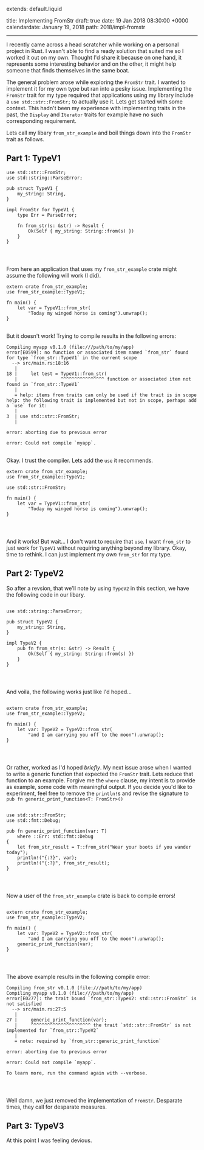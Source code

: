 extends: default.liquid

title: Implementing FromStr
draft: true
date: 19 Jan 2018 08:30:00 +0000
calendardate: January 19, 2018
path: 2018/impl-fromstr

---

I recently came across a head scratcher while working on a personal project
in Rust. I wasn't able to find a ready solution that suited me so I worked it
out on my own. Thought I'd share it because on one hand, it represents some
interesting behavior and on the other, it might help someone that
finds themselves in the same boat.

The general problem arose while exploring the `FromStr` trait. I wanted to
implement it for my own type but ran into a pesky issue. Implementing the
`FromStr` trait for my type required that applications using my library include
a `use std::str::FromStr;` to actually use it. Lets get started with some
context. This hadn't been my experience with implementing traits in the past,
the `Display` and  `Iterator` traits for example have no such corresponding
requirement.

Lets call my libary `from_str_example` and boil things down into the `FromStr`
trait as follows.

## Part 1: TypeV1

<pre>
<code class='rust'>use std::str::FromStr;
use std::string::ParseError;

pub struct TypeV1 {
    my_string: String,
}

impl FromStr for TypeV1 {
    type Err = ParseError;

    fn from_str(s: &str) -> Result<Self, Self::Err> {
        Ok(Self { my_string: String::from(s) })
    }
}
</pre>
</code>

From here an application that uses my `from_str_example` crate might assume
the following will work (I did).


<pre>
<code class='rust'>extern crate from_str_example;
use from_str_example::TypeV1;

fn main() {
    let var = TypeV1::from_str(
        "Today my winged horse is coming").unwrap();
}
</code>
</pre>

But it doesn't work! Trying to compile results in the following errors:

<pre>
<code class='bash'>Compiling myapp v0.1.0 (file:///path/to/my/app)
error[E0599]: no function or associated item named `from_str` found for type `from_str::TypeV1` in the current scope
  --> src/main.rs:18:16
   |
18 |     let test = TypeV1::from_str(
   |                ^^^^^^^^^^^^^^^^ function or associated item not found in `from_str::TypeV1`
   |
   = help: items from traits can only be used if the trait is in scope
help: the following trait is implemented but not in scope, perhaps add a `use` for it:
   |
3  | use std::str::FromStr;
   |

error: aborting due to previous error

error: Could not compile `myapp`.
</code>
</pre>

Okay. I trust the compiler. Lets add the `use` it recommends.

<pre>
<code class='rust'>extern crate from_str_example;
use from_str_example::TypeV1;

use std::str::FromStr;

fn main() {
    let var = TypeV1::from_str(
        "Today my winged horse is coming").unwrap();
}
</pre>
</code>

And it works! But wait... I don't want to require that `use`. I want `from_str`
to just work for `TypeV1` without requiring anything beyond my library. Okay,
time to rethink. I can just implement my _own_ `from_str` for my type.

## Part 2: TypeV2

So after a revsion, that we'll note by using `TypeV2` in this section, we have
the following code in our libary.

<pre>
<code class='rust'>
use std::string::ParseError;

pub struct TypeV2 {
    my_string: String,
}

impl TypeV2 {
    pub fn from_str(s: &str) -> Result<Self, ParseError> {
        Ok(Self { my_string: String::from(s) })
    }
}
</pre>
</code>

And voila, the following works just like I'd hoped...

<pre>
<code class='rust'>
extern crate from_str_example;
use from_str_example::TypeV2;

fn main() {
    let var: TypeV2 = TypeV2::from_str(
        "and I am carrying you off to the moon").unwrap();
}
</pre>
</code>

Or rather, worked as I'd hoped _briefly_. My next issue arose when I wanted
to write a generic function that expected the `FromStr` trait. Lets reduce
that function to an example. Forgive me the `where` clause, my intent is to
provide as example, some code with meaningful output. If you decide you'd like
to experiment, feel free to remove the `println!`s and revise the
signature to `pub fn generic_print_function<T: FromStr>()`

<pre>
<code class='rust'>
use std::str::FromStr;
use std::fmt::Debug;

pub fn generic_print_function<T: FromStr + Debug>(var: T)
    where <T as std::str::FromStr>::Err: std::fmt::Debug
{
    let from_str_result = T::from_str("Wear your boots if you wander today");
    println!("{:?}", var);
    println!("{:?}", from_str_result);
}
</pre>
</code>

Now a user of the `from_str_example` crate is back to compile errors!

<pre>
<code class='rust'>
extern crate from_str_example;
use from_str_example::TypeV2;

fn main() {
    let var: TypeV2 = TypeV2::from_str(
        "and I am carrying you off to the moon").unwrap();
    generic_print_function(var);
}
</pre>
</code>

The above example results in the following compile error:

<pre>
<code class='bash'>Compiling from_str v0.1.0 (file:///path/to/my/app)
Compiling myapp v0.1.0 (file:///path/to/my/app)
error[E0277]: the trait bound `from_str::TypeV2: std::str::FromStr` is not satisfied
  --> src/main.rs:27:5
   |
27 |     generic_print_function(var);
   |     ^^^^^^^^^^^^^^^^^^^^^^ the trait `std::str::FromStr` is not implemented for `from_str::TypeV2`
   |
   = note: required by `from_str::generic_print_function`

error: aborting due to previous error

error: Could not compile `myapp`.

To learn more, run the command again with --verbose.
</pre>
</code>

Well damn, we just removed the implementation of `FromStr`. Desparate times,
they call for desparate measures.

## Part 3: TypeV3

At this point I was feeling devious.